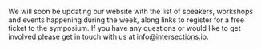 We will soon be updating our website with the list of speakers, workshops and events happening during the week, along links to register for a free ticket to the symposium. If you have any questions or would like to get involved please get in touch with us at [info@intersections.io](mailto:info@intersections.io).
